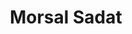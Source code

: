 ---
path: '/team/morsal-sadat'
title: 'Morsal Sadat'
image: '/team/morsal-sadat.jpg'
jobtitle: 'Event Coordinator'
order: 5
email: 'morsal.sadat@mail.utoronto.ca'
linkedinurl: 'https://www.linkedin.com/in/morsal-sadat-92a9b2179/'
---